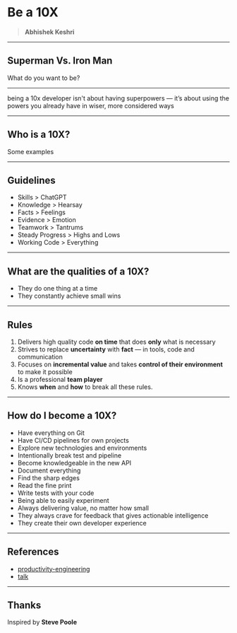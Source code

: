 # Be a 10X

> **Abhishek Keshri**

---

## Superman Vs. Iron Man

What do you want to be?

---

being a 10x developer isn't about having superpowers — it’s about using the powers you already have in wiser, more considered ways

---

## Who is a 10X?

Some examples

---

## Guidelines

- Skills > ChatGPT
- Knowledge > Hearsay
- Facts > Feelings
- Evidence > Emotion
- Teamwork > Tantrums
- Steady Progress > Highs and Lows
- Working Code > Everything

---

## What are the qualities of a 10X?

- They do one thing at a time
- They constantly achieve small wins

---

## Rules

1. Delivers high quality code **on time** that does **only** what is necessary
2. Strives to replace **uncertainty** with **fact** — in tools, code and communication
3. Focuses on **incremental value** and takes **control of their environment** to make it possible
4. Is a professional **team player**
5. Knows **when** and **how** to break all these rules.

---

## How do I become a 10X?

- Have everything on Git
- Have CI/CD pipelines for own projects
- Explore new technologies and environments
- Intentionally break test and pipeline
- Become knowledgeable in the new API
- Document everything
- Find the sharp edges
- Read the fine print
- Write tests with your code
- Being able to easily experiment
- Always delivering value, no matter how small
- They always crave for feedback that gives actionable intelligence
- They create their own developer experience

---

## References

- [productivity-engineering](https://gradle.com/developer-productivity-engineering/)
- [talk](https://saltmarch.com/watch/superman-or-ironman-can-everyone-be-a-10x-developer)

---

## Thanks

Inspired by **Steve Poole**
